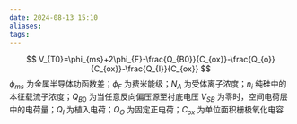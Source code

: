 ```yaml
---
date: 2024-08-13 15:10
aliases: 
tags: 
---
```

$$
V_{T0}=\phi_{ms}+2\phi_{F}-\frac{Q_{B0}}{C_{ox}}-\frac{Q_{o}}{C_{ox}}-\frac{Q_{I}}{C_{ox}}
$$
$\phi_{ms}$ 为金属半导体功函数差；$\phi_{F}$ 为费米能级；$N_{A}$ 为受体离子浓度；$n_{i}$ 纯硅中的本征载流子浓度；$Q_{B 0}$ 为当任意反向偏压源至衬底电压 $V_{SB}$ 为零时，空间电荷层中的电荷量；$Q_{I}$ 为植入电荷；$Q_{O}$ 为固定正电荷；$C_{ox}$ 为单位面积栅极氧化电容